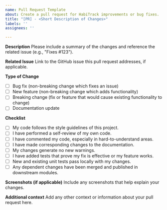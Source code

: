 ```yaml
---
name: Pull Request Template
about: Create a pull request for HabiTrack improvements or bug fixes.
title: "[PR] - <Short Description of Changes>"
labels: ''
assignees: ''

---
```


**Description**
Please include a summary of the changes and reference the related issue (e.g., "Fixes #123").

**Related Issue**
Link to the GitHub issue this pull request addresses, if applicable.

**Type of Change**
- [ ] Bug fix (non-breaking change which fixes an issue)
- [ ] New feature (non-breaking change which adds functionality)
- [ ] Breaking change (fix or feature that would cause existing functionality to change)
- [ ] Documentation update

**Checklist**
- [ ] My code follows the style guidelines of this project.
- [ ] I have performed a self-review of my own code.
- [ ] I have commented my code, especially in hard-to-understand areas.
- [ ] I have made corresponding changes to the documentation.
- [ ] My changes generate no new warnings.
- [ ] I have added tests that prove my fix is effective or my feature works.
- [ ] New and existing unit tests pass locally with my changes.
- [ ] Any dependent changes have been merged and published in downstream modules.

**Screenshots (if applicable)**
Include any screenshots that help explain your changes.

**Additional context**
Add any other context or information about your pull request here.
